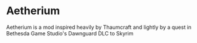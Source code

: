 # Aetherium
Aetherium is a mod inspired heavily by Thaumcraft and lightly by a quest in Bethesda Game Studio's Dawnguard DLC to Skyrim
